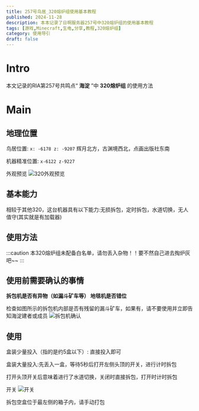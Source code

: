 ```yaml
---
title: 257号鸟居_320熔炉组使用基本教程
published: 2024-11-28
description: 本本记录了日啊服务器257号中320熔炉组的使用基本教程
tags: [游戏,Minecraft,生电,分享,教程,320熔炉组]
category: 使用导引
draft: false
---
```


# Intro 
本文记录的RIA第257号共鸣点“ **海淀** ”中 **320熔炉组** 的使用方法

# Main

## 地理位置

鸟居位置: `x: -6178 z: -9207` 辉月北方，古渊境西北，点画出版社东南

机器精准位置: `x-6122 z-9227`

外观预览
<img src="https://i0.hdslb.com/bfs/article/03f5a2a89fcbe3c651025179ccfad93b452972510.png" referrerpolicy="no-referrer" alt="320外观预览">

## 基本能力

相较于其他320，这台机器具有以下能力:无损拆包，定时拆包，水道切换，无人值守(其实就是有加载器)

## 使用方法
:::caution
本320熔炉组未配备白名单，请勿丢入杂物！！要不然自己进去掏炉灰吧~~
:::

## 使用前需要确认的事情

**拆包机是否有异物（如漏斗矿车等）  地毯机是否错位**

检查如图所示的拆包机内部是否有残留的漏斗矿车，如果有，请不要使用并立即告知海淀建者或成员
<img src="https://i0.hdslb.com/bfs/article/cbda914551b06944a587bd0aa7f923ba452972510.png" referrerpolicy="no-referrer" alt="拆包机确认">

## 使用

盒装少量投入（指的是约5盒以下）: 直接投入即可

盒装大量投入:先丢入一盒，等待5秒后打开左侧头顶的开关，进行计时拆包

打开头顶开关后意味着进行了水道切换，关闭时直接拆包，打开时计时拆包

开关
<img src="https://i0.hdslb.com/bfs/article/fa75305d6a6d34a10a91729060165f6a452972510.png" referrerpolicy="no-referrer" alt="开关">

拆包空盒位于最左侧的箱子内，请手动打包